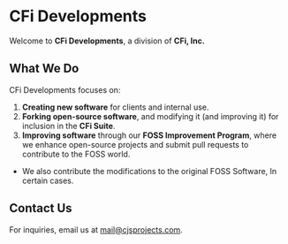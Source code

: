 # CFi Developments
Welcome to **CFi Developments**, a division of **CFi, Inc.**

## What We Do
CFi Developments focuses on:
1. **Creating new software** for clients and internal use.
2. **Forking open-source software**, and modifying it (and improving it) for inclusion in the **CFi Suite**.
3. **Improving software** through our **FOSS Improvement Program**, where we enhance open-source projects and submit pull requests to contribute to the FOSS world.
* We also contribute the modifications to the original FOSS Software, In certain cases.

## Contact Us
For inquiries, email us at mail@cjsprojects.com.
